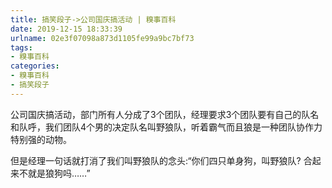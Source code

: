 ```yaml
---
title: 搞笑段子->公司国庆搞活动 | 糗事百科
date: 2019-12-15 18:33:39
urlname: 02e3f07098a873d1105fe99a9bc7bf73
tags: 
- 糗事百科
categories:
- 糗事百科
- 搞笑段子
---
```

公司国庆搞活动，部门所有人分成了3个团队，经理要求3个团队要有自己的队名和队呼，我们团队4个男的决定队名叫野狼队，听着霸气而且狼是一种团队协作力特别强的动物。

但是经理一句话就打消了我们叫野狼队的念头:“你们四只单身狗，叫野狼队?  合起来不就是狼狗吗……”


